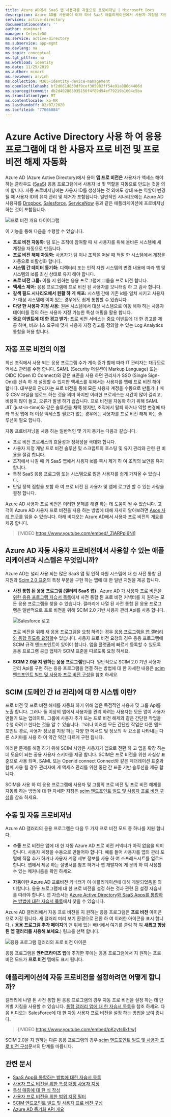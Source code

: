 ```yaml
---
title: Azure AD에서 SaaS 앱 사용자를 자동으로 프로비저닝 | Microsoft Docs
description: Azure AD를 사용하여 여러 타사 SaaS 애플리케이션에서 사용자 계정을 자동으로 프로비저닝, 프로비저닝 해제, 지속적으로 업데이트하는 방법을 소개합니다.
services: active-directory
documentationcenter: ''
author: msmimart
manager: CelesteDG
ms.service: active-directory
ms.subservice: app-mgmt
ms.devlang: na
ms.topic: conceptual
ms.tgt_pltfrm: na
ms.workload: identity
ms.date: 11/25/2019
ms.author: mimart
ms.reviewer: arvinh
ms.collection: M365-identity-device-management
ms.openlocfilehash: bf2d061d830df9cef305982ff54e91a886d4406d
ms.sourcegitcommit: db2d402883035150f4f89d94ef79219b1604c5ba
ms.translationtype: MT
ms.contentlocale: ko-KR
ms.lasthandoff: 02/07/2020
ms.locfileid: "77066084"
---
```

# <a name="automate-user-provisioning-and-deprovisioning-to-applications-with-azure-active-directory"></a>Azure Active Directory 사용 하 여 응용 프로그램에 대 한 사용자 프로 비전 및 프로 비전 해제 자동화

Azure AD (Azure Active Directory)에서 용어 **앱 프로 비전은** 사용자가 액세스 해야 하는 클라우드 ([SaaS](https://azure.microsoft.com/overview/what-is-saas/)) 응용 프로그램에서 사용자 id 및 역할을 자동으로 만드는 것을 의미 합니다. 자동 프로비저닝에는 사용자 ID를 생성하는 것 외에도 상태 또는 역할이 변경될 때 사용자 ID의 유지 관리 및 제거가 포함됩니다. 일반적인 시나리오에는 Azure AD 사용자를 [Dropbox](../saas-apps/dropboxforbusiness-provisioning-tutorial.md), [Salesforce](../saas-apps/salesforce-provisioning-tutorial.md), [ServiceNow](../saas-apps/servicenow-provisioning-tutorial.md) 등과 같은 애플리케이션에 프로비저닝하는 것이 포함됩니다.

![프로 비전 개요 다이어그램](./media/user-provisioning/provisioning-overview.png)

이 기능을 통해 다음을 수행할 수 있습니다.

- **프로 비전 자동화**: 팀 또는 조직에 참여할 때 새 사용자를 위해 올바른 시스템에 새 계정을 자동으로 만듭니다.
- **프로 비전 해제 자동화:** 사용자가 팀 이나 조직을 떠날 때 적절 한 시스템에서 계정을 자동으로 비활성화 합니다.
- **시스템 간 데이터 동기화:** 디렉터리 또는 인적 자원 시스템의 변경 내용에 따라 앱 및 시스템의 id를 최신 상태로 유지 해야 합니다.
- **프로 비전 그룹:** 이를 지 원하는 응용 프로그램에 그룹을 프로 비전 합니다.
- **액세스 제어:** 응용 프로그램에 프로 비전 된 사용자를 모니터링 하 고 감사 합니다.
- **갈색 필드 시나리오에서 원활 하 게 배포:** 시스템 간에 기존 id를 일치 시키고 사용자가 대상 시스템에 이미 있는 경우에도 쉽게 통합할 수 있습니다.
- **다양 한 사용자 지정 사용:** 원본 시스템에서 대상 시스템으로 이동 해야 하는 사용자 데이터를 정의 하는 사용자 지정 가능한 특성 매핑을 활용 합니다.
- **중요 이벤트에 대 한 경고 받기:** 프로 비전 서비스는 중요 이벤트에 대 한 경고를 제공 하며, 비즈니스 요구에 맞게 사용자 지정 경고를 정의할 수 있는 Log Analytics 통합을 허용 합니다.

## <a name="benefits-of-automatic-provisioning"></a>자동 프로 비전의 이점

최신 조직에서 사용 되는 응용 프로그램 수가 계속 증가 함에 따라 IT 관리자는 대규모로 액세스 관리를 수행 합니다. SAML (Security 어설션이 Markup Language) 또는 OIDC (Open ID Connect)와 같은 표준을 사용 하면 관리자가 SSO (Single Sign-On)를 신속 하 게 설정할 수 있지만 액세스를 위해서는 사용자를 앱에 프로 비전 해야 합니다. 대부분의 관리자는 프로 비전을 통해 모든 사용자 계정을 수동으로 만들거나 매주 CSV 파일을 업로드 하는 것을 의미 하지만 이러한 프로세스는 시간이 많이 걸리고, 비용이 많이 들고, 오류가 발생 하기 쉽습니다. 프로 비전을 자동화 하기 위해 SAML JIT (just-in-time)와 같은 솔루션을 채택 했지만, 조직에서 탈퇴 하거나 역할 변경에 따라 특정 앱에 더 이상 액세스할 필요가 없는 경우에는 사용자를 프로 비전 해제 하는 솔루션이 필요 합니다.

자동 프로비저닝을 사용 하는 일반적인 몇 가지 동기는 다음과 같습니다.

- 프로 비전 프로세스의 효율성과 정확성을 극대화 합니다.
- 사용자 지정 개발 프로 비전 솔루션 및 스크립트의 호스팅 및 유지 관리와 관련 된 비용을 절감 합니다.
- 조직에서 나갈 때 키 SaaS 앱에서 사용자 id를 즉시 제거 하 여 조직의 보안을 유지 합니다.
- 특정 SaaS 응용 프로그램 또는 시스템으로 많은 사용자를 쉽게 가져올 수 있습니다.
- 단일 정책 집합을 포함 하 여 프로 비전 된 사용자 및 앱에 로그인 할 수 있는 사람을 결정 합니다.

Azure AD 사용자 프로 비전은 이러한 문제를 해결 하는 데 도움이 될 수 있습니다. 고객이 Azure AD 사용자 프로 비전을 사용 하는 방법에 대해 자세히 알아보려면 [Asos 사례 연구](https://aka.ms/asoscasestudy)를 읽을 수 있습니다. 아래 비디오는 Azure AD에서 사용자 프로 비전의 개요를 제공 합니다.

> [!VIDEO https://www.youtube.com/embed/_ZjARPpI6NI]

## <a name="what-applications-and-systems-can-i-use-with-azure-ad-automatic-user-provisioning"></a>Azure AD 자동 사용자 프로비전에서 사용할 수 있는 애플리케이션과 시스템은 무엇입니까?

Azure AD는 널리 사용 되는 많은 SaaS 앱 및 인적 자원 시스템에 대 한 사전 통합 된 지원과 [Scim 2.0 표준](https://techcommunity.microsoft.com/t5/Identity-Standards-Blog/Provisioning-with-SCIM-getting-started/ba-p/880010)의 특정 부분을 구현 하는 앱에 대 한 일반 지원을 제공 합니다.

* **사전 통합 된 응용 프로그램 (갤러리 SaaS 앱)** . Azure AD [가 사용자 프로 비전을 위한 응용 프로그램 자습서 목록](../saas-apps/tutorial-list.md)에서 사전 통합 된 프로 비전 커넥터를 지 원하는 모든 응용 프로그램을 찾을 수 있습니다. 갤러리에 나열 된 사전 통합 된 응용 프로그램은 일반적으로 프로 비전을 위해 SCIM 2.0 기반 사용자 관리 Api를 사용 합니다. 

   ![Salesforce 로고](./media/user-provisioning/gallery-app-logos.png)

   프로 비전을 위해 새 응용 프로그램을 요청 하려는 경우 [응용 프로그램을 앱 갤러리와 통합 하도록 요청할](../develop/howto-app-gallery-listing.md)수 있습니다. 사용자 프로 비전 요청의 경우 응용 프로그램에 SCIM 규격 엔드포인트이 있어야 합니다. 앱을 플랫폼에 빠르게 등록할 수 있도록 응용 프로그램 공급 업체가 SCIM 표준을 따르도록 요청 하세요.

* **SCIM 2.0을 지 원하는 응용 프로그램**입니다. 일반적으로 SCIM 2.0 기반 사용자 관리 Api를 구현 하는 응용 프로그램을 연결 하는 방법에 대 한 자세한 내용은 [scim 엔드포인트 빌드 및 사용자 프로 비전 구성](use-scim-to-provision-users-and-groups.md)을 참조 하세요.

## <a name="what-is-system-for-cross-domain-identity-management-scim"></a>SCIM (도메인 간 Id 관리)에 대 한 시스템 이란?

프로 비전 및 프로 비전 해제를 자동화 하기 위해 앱은 독점적인 사용자 및 그룹 Api를 노출 합니다. 그러나 둘 이상의 앱에서 사용자를 관리 하려는 사용자는 모든 앱이 사용자 만들기 또는 업데이트, 그룹에 사용자 추가 또는 프로 비전 해제와 같은 간단한 작업을 수행 하려고 한다는 것을 알 수 있습니다. 그러나 이러한 모든 간단한 작업은 다른 엔드포인트 경로, 사용자 정보를 지정 하는 다양 한 메서드 및 정보의 각 요소를 나타내는 다른 스키마를 사용 하 여 약간 약간 다르게 구현 됩니다.

이러한 문제를 해결 하기 위해 SCIM 사양은 사용자가 앱으로 전환 하 고 앱을 확장 하는 데 도움이 되는 공용 사용자 스키마를 제공 합니다. SCIM은 프로 비전을 위한 사실상 표준으로 사용 되며, SAML 또는 Openid connect Connect와 같은 페더레이션 표준과 함께 사용 될 경우 관리자에 게 액세스 관리를 위한 종단 간 표준 기반 솔루션을 제공 합니다.

SCIM을 사용 하 여 응용 프로그램에 사용자 및 그룹의 프로 비전 및 프로 비전 해제를 자동화 하는 방법에 대 한 자세한 지침은 [scim 엔드포인트 빌드 및 사용자 프로 비전 구성](use-scim-to-provision-users-and-groups.md)을 참조 하세요.

## <a name="manual-vs-automatic-provisioning"></a>수동 및 자동 프로비저닝

Azure AD 갤러리의 응용 프로그램은 다음 두 가지 프로 비전 모드 중 하나를 지원 합니다.

* **수동** 프로 비전은 앱에 대 한 자동 Azure AD 프로 비전 커넥터가 아직 없음을 의미 합니다. 사용자 계정을 수동으로 만들어야 합니다. 예를 들어 사용자를 앱의 관리 포털에 직접 추가 하거나 사용자 계정 세부 정보를 사용 하 여 스프레드시트를 업로드 합니다. 앱에서 제공 하는 설명서를 참조 하거나 앱 개발자에 게 문의 하 여 사용할 수 있는 메커니즘을 확인 하세요.

* **자동**이란 Azure AD 프로비전 커넥터가 이 애플리케이션에 대해 개발되었음을 의미합니다. 응용 프로그램에 대 한 프로 비전을 설정 하는 것과 관련 된 설정 자습서를 따라야 합니다. 앱 자습서는 [Azure Active Directory와 SaaS Apps를 통합하는 방법에 대한 자습서 목록](../saas-apps/tutorial-list.md)에서 찾을 수 있습니다.

Azure AD 갤러리에서 자동 프로 비전을 지 원하는 응용 프로그램은 **프로 비전** 아이콘으로 지정 됩니다. 새 갤러리 미리 보기 환경으로 전환 하 여 이러한 아이콘을 표시 합니다. ( **응용 프로그램 추가 페이지**의 맨 위에 있는 배너에서 여기를 클릭 하 여 **새롭고 향상 된 앱 갤러리를 사용해 보세요**.) 링크를 선택 합니다.

![응용 프로그램 갤러리의 프로 비전 아이콘](./media/user-provisioning/browse-gallery.png)

응용 프로그램을 **엔터프라이즈 앱**에 추가한 후에는 응용 프로그램에서 지 원하는 프로 비전 모드가 **프로 비전** 탭에도 표시 됩니다.

## <a name="how-do-i-set-up-automatic-provisioning-to-an-application"></a>애플리케이션에 자동 프로비전을 설정하려면 어떻게 합니까?

갤러리에 나열 된 사전 통합 된 응용 프로그램의 경우 자동 프로 비전을 설정 하는 데 단계별 지침을 사용할 수 있습니다. [통합 갤러리 앱에 대 한 자습서 목록](../saas-apps/tutorial-list.md)을 참조 하세요. 다음 비디오는 SalesForce에 대 한 자동 사용자 프로 비전을 설정 하는 방법을 보여 줍니다.

> [!VIDEO https://www.youtube.com/embed/pKzyts6kfrw]

SCIM 2.0을 지 원하는 다른 응용 프로그램의 경우 [scim 엔드포인트 빌드 및 사용자 프로 비전 구성](use-scim-to-provision-users-and-groups.md)문서의 단계를 따릅니다.


## <a name="related-articles"></a>관련 문서

- [SaaS App을 통합하는 방법에 대한 자습서 목록](../saas-apps/tutorial-list.md)
- [사용자 프로 비전을 위한 특성 매핑 사용자 지정](customize-application-attributes.md)
- [특성 매핑에 대 한 식 작성](../app-provisioning/functions-for-customizing-application-data.md)
- [사용자 프로 비전을 위한 범위 지정 필터](../app-provisioning/define-conditional-rules-for-provisioning-user-accounts.md)
- [SCIM 엔드포인트 빌드 및 사용자 프로 비전 구성](use-scim-to-provision-users-and-groups.md)
- [Azure AD 동기화 API 개요](https://developer.microsoft.com/graph/docs/api-reference/beta/resources/synchronization-overview)
